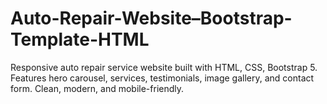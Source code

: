 # Auto-Repair-Website–Bootstrap-Template-HTML
 Responsive auto repair service website built with HTML, CSS, Bootstrap 5. Features hero carousel, services, testimonials, image gallery, and contact form. Clean, modern, and mobile-friendly.
